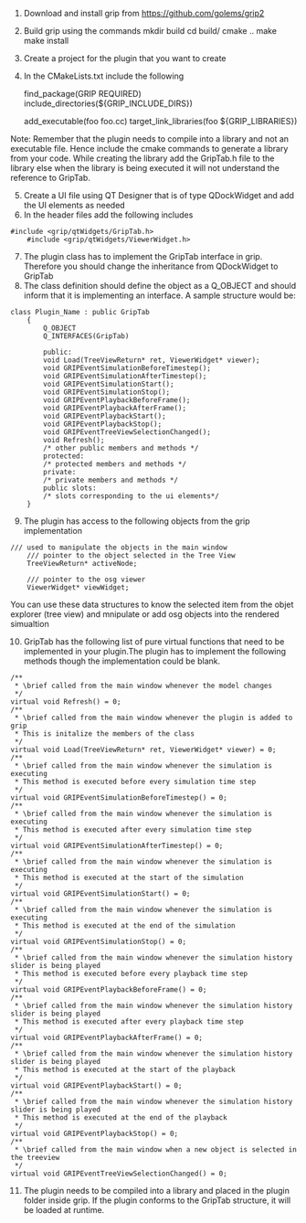 1. Download and install grip from https://github.com/golems/grip2
2. Build grip using the commands
	mkdir build
	cd build/
	cmake ..
	make
	make install

3. Create a project for the plugin that you want to create
4. In the CMakeLists.txt include the following

	find_package(GRIP REQUIRED)
	include_directories(${GRIP_INCLUDE_DIRS})
	
	add_executable(foo foo.cc)
	target_link_libraries(foo ${GRIP_LIBRARIES})
	
Note: Remember that the plugin needs to compile into a library and not an executable file. Hence include the cmake commands to generate a library from your code. While creating the library add the GripTab.h file to the library else when the library is being executed it will not understand the reference to GripTab.
	
5. Create a UI file using QT Designer that is of type QDockWidget and add the UI elements as needed
6. In the header files add the following includes
<pre><code>#include &lt;grip/qtWidgets/GripTab.h&gt;
	#include &lt;grip/qtWidgets/ViewerWidget.h&gt;
</code></pre>
7. The plugin class has to implement the GripTab interface in grip. Therefore you should change the inheritance from QDockWidget to GripTab
8. The class definition should define the object as a Q_OBJECT and should inform that it is implementing an interface. A sample structure would be:
<pre><code>class Plugin_Name : public GripTab
	{
	    Q_OBJECT
	    Q_INTERFACES(GripTab)
	    
	    public:
	    void Load(TreeViewReturn* ret, ViewerWidget* viewer);
	    void GRIPEventSimulationBeforeTimestep();
	    void GRIPEventSimulationAfterTimestep();
	    void GRIPEventSimulationStart();
	    void GRIPEventSimulationStop();
	    void GRIPEventPlaybackBeforeFrame();
	    void GRIPEventPlaybackAfterFrame();
	    void GRIPEventPlaybackStart();
	    void GRIPEventPlaybackStop();
	    void GRIPEventTreeViewSelectionChanged();
	    void Refresh();
	    /* other public members and methods */
	    protected:
	    /* protected members and methods */
	    private:
	    /* private members and methods */
	    public slots:
	    /* slots corresponding to the ui elements*/
	}
</code></pre>
9. The plugin has access to the following objects from the grip implementation
<pre><code>/// used to manipulate the objects in the main window
	/// pointer to the object selected in the Tree View
	TreeViewReturn* activeNode;

	/// pointer to the osg viewer
	ViewerWidget* viewWidget;
</code></pre>
   You can use these data structures to know the selected item from the objet explorer (tree view) and mnipulate or add osg objects into the rendered simualtion
   
10. GripTab has the following list of pure virtual functions that need to be implemented in your plugin.The plugin has to implement the following methods though the implementation could be blank.


<pre><code>/**
 * \brief called from the main window whenever the model changes
 */
virtual void Refresh() = 0;
/**
 * \brief called from the main window whenever the plugin is added to grip
 * This is initalize the members of the class
 */
virtual void Load(TreeViewReturn* ret, ViewerWidget* viewer) = 0;
/**
 * \brief called from the main window whenever the simulation is executing
 * This method is executed before every simulation time step
 */
virtual void GRIPEventSimulationBeforeTimestep() = 0;
/**
 * \brief called from the main window whenever the simulation is executing
 * This method is executed after every simulation time step
 */
virtual void GRIPEventSimulationAfterTimestep() = 0;
/**
 * \brief called from the main window whenever the simulation is executing
 * This method is executed at the start of the simulation
 */
virtual void GRIPEventSimulationStart() = 0;
/**
 * \brief called from the main window whenever the simulation is executing
 * This method is executed at the end of the simulation
 */
virtual void GRIPEventSimulationStop() = 0;
/**
 * \brief called from the main window whenever the simulation history slider is being played
 * This method is executed before every playback time step
 */
virtual void GRIPEventPlaybackBeforeFrame() = 0;
/**
 * \brief called from the main window whenever the simulation history slider is being played
 * This method is executed after every playback time step
 */
virtual void GRIPEventPlaybackAfterFrame() = 0;
/**
 * \brief called from the main window whenever the simulation history slider is being played
 * This method is executed at the start of the playback
 */
virtual void GRIPEventPlaybackStart() = 0;
/**
 * \brief called from the main window whenever the simulation history slider is being played
 * This method is executed at the end of the playback
 */
virtual void GRIPEventPlaybackStop() = 0;
/**
 * \brief called from the main window when a new object is selected in the treeview
 */
virtual void GRIPEventTreeViewSelectionChanged() = 0;
</code></pre>


11. The plugin needs to be compiled into a library and placed in the plugin folder inside grip. If the plugin conforms to the GripTab structure, it will be loaded at runtime.
